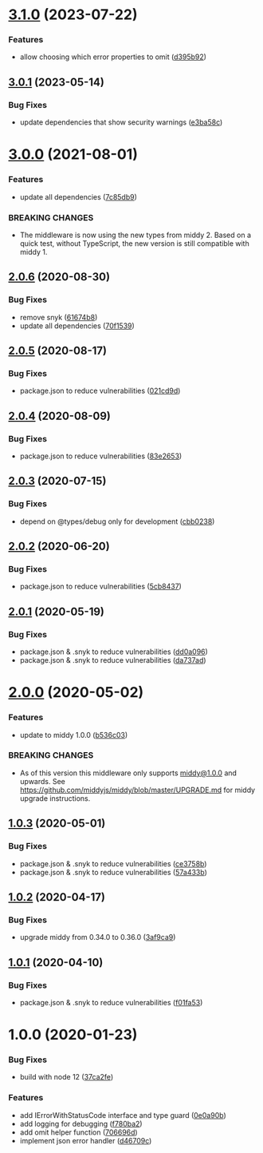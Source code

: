 # [3.1.0](https://github.com/dbartholomae/middy-middleware-json-error-handler/compare/3.0.1...3.1.0) (2023-07-22)


### Features

* allow choosing which error properties to omit ([d395b92](https://github.com/dbartholomae/middy-middleware-json-error-handler/commit/d395b920aa2382e749ff7673f040cf700d8a7876))

## [3.0.1](https://github.com/dbartholomae/middy-middleware-json-error-handler/compare/3.0.0...3.0.1) (2023-05-14)


### Bug Fixes

* update dependencies that show security warnings ([e3ba58c](https://github.com/dbartholomae/middy-middleware-json-error-handler/commit/e3ba58cbb8f29b610abe2739a81b62db2454805b))

# [3.0.0](https://github.com/dbartholomae/middy-middleware-json-error-handler/compare/2.0.6...3.0.0) (2021-08-01)


### Features

* update all dependencies ([7c85db9](https://github.com/dbartholomae/middy-middleware-json-error-handler/commit/7c85db93a46a491e21d980332f10af7c61947151))


### BREAKING CHANGES

* The middleware is now using the new types from middy 2. Based on a quick test, without TypeScript, the new version is still compatible with middy 1.

## [2.0.6](https://github.com/dbartholomae/middy-middleware-json-error-handler/compare/2.0.5...2.0.6) (2020-08-30)


### Bug Fixes

* remove snyk ([61674b8](https://github.com/dbartholomae/middy-middleware-json-error-handler/commit/61674b87fc4a7b897efa0d624fd4a5d0117215b9))
* update all dependencies ([70f1539](https://github.com/dbartholomae/middy-middleware-json-error-handler/commit/70f15397b3f3b6f175755df15ad3cb029c243213))

## [2.0.5](https://github.com/dbartholomae/middy-middleware-json-error-handler/compare/2.0.4...2.0.5) (2020-08-17)


### Bug Fixes

* package.json to reduce vulnerabilities ([021cd9d](https://github.com/dbartholomae/middy-middleware-json-error-handler/commit/021cd9d0a94c367e2766c7474dddd9de8b3790dd))

## [2.0.4](https://github.com/dbartholomae/middy-middleware-json-error-handler/compare/2.0.3...2.0.4) (2020-08-09)


### Bug Fixes

* package.json to reduce vulnerabilities ([83e2653](https://github.com/dbartholomae/middy-middleware-json-error-handler/commit/83e2653fd8a9d1e4d6db70223f1f793b1d24d89a))

## [2.0.3](https://github.com/dbartholomae/middy-middleware-json-error-handler/compare/2.0.2...2.0.3) (2020-07-15)


### Bug Fixes

* depend on @types/debug only for development ([cbb0238](https://github.com/dbartholomae/middy-middleware-json-error-handler/commit/cbb02381c7574134f413506744aab2c3d4ffaf4f))

## [2.0.2](https://github.com/dbartholomae/middy-middleware-json-error-handler/compare/2.0.1...2.0.2) (2020-06-20)


### Bug Fixes

* package.json to reduce vulnerabilities ([5cb8437](https://github.com/dbartholomae/middy-middleware-json-error-handler/commit/5cb8437fbc0043759eb32f7f20494412e45f93cd))

## [2.0.1](https://github.com/dbartholomae/middy-middleware-json-error-handler/compare/2.0.0...2.0.1) (2020-05-19)


### Bug Fixes

* package.json & .snyk to reduce vulnerabilities ([dd0a096](https://github.com/dbartholomae/middy-middleware-json-error-handler/commit/dd0a096b672d46ad54e7f7ad0ee52ce626f50684))
* package.json & .snyk to reduce vulnerabilities ([da737ad](https://github.com/dbartholomae/middy-middleware-json-error-handler/commit/da737adf920dbd5110dcf46de6d87256527fb140))

# [2.0.0](https://github.com/dbartholomae/middy-middleware-json-error-handler/compare/1.0.3...2.0.0) (2020-05-02)


### Features

* update to middy 1.0.0 ([b536c03](https://github.com/dbartholomae/middy-middleware-json-error-handler/commit/b536c0310c2119f9d67bb19d03982353efc59d07))


### BREAKING CHANGES

* As of this version this middleware only supports middy@1.0.0 and upwards. See https://github.com/middyjs/middy/blob/master/UPGRADE.md for middy upgrade instructions.

## [1.0.3](https://github.com/dbartholomae/middy-middleware-json-error-handler/compare/1.0.2...1.0.3) (2020-05-01)


### Bug Fixes

* package.json & .snyk to reduce vulnerabilities ([ce3758b](https://github.com/dbartholomae/middy-middleware-json-error-handler/commit/ce3758be22d03567f5dfbfbe1da46a91ce502591))
* package.json & .snyk to reduce vulnerabilities ([57a433b](https://github.com/dbartholomae/middy-middleware-json-error-handler/commit/57a433b3ef1bd24814dbdb5a2cf6b4a8a821a8db))

## [1.0.2](https://github.com/dbartholomae/middy-middleware-json-error-handler/compare/1.0.1...1.0.2) (2020-04-17)


### Bug Fixes

* upgrade middy from 0.34.0 to 0.36.0 ([3af9ca9](https://github.com/dbartholomae/middy-middleware-json-error-handler/commit/3af9ca995a6bacb2ab32fa27f8a0ed6fbb3eb5ab))

## [1.0.1](https://github.com/dbartholomae/middy-middleware-json-error-handler/compare/1.0.0...1.0.1) (2020-04-10)


### Bug Fixes

* package.json & .snyk to reduce vulnerabilities ([f01fa53](https://github.com/dbartholomae/middy-middleware-json-error-handler/commit/f01fa5317068b7e2a5b6f37c8dbaa6c8905a3695))

# 1.0.0 (2020-01-23)


### Bug Fixes

* build with node 12 ([37ca2fe](https://github.com/dbartholomae/middy-middleware-json-error-handler/commit/37ca2fee71459d9c16de5797a2606f13fb819a43))


### Features

* add IErrorWithStatusCode interface and type guard ([0e0a90b](https://github.com/dbartholomae/middy-middleware-json-error-handler/commit/0e0a90bd06fced3d620a003e7d81419ddbba4d89))
* add logging for debugging ([f780ba2](https://github.com/dbartholomae/middy-middleware-json-error-handler/commit/f780ba22fe89ee02b3af0d03ea99be9e9c917f54))
* add omit helper function ([706696d](https://github.com/dbartholomae/middy-middleware-json-error-handler/commit/706696d4c84b6a15d31916f753d7de9da66e6cb7))
* implement json error handler ([d46709c](https://github.com/dbartholomae/middy-middleware-json-error-handler/commit/d46709c91257900055393929cdb571eaaf9ab7e6))
